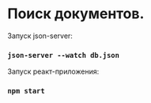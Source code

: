 # Поиск документов.

Запуск json-server: 

### `json-server --watch db.json`

Запуск реакт-приложения:

### `npm start`

